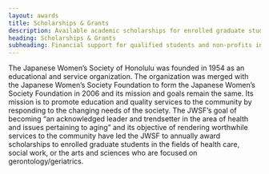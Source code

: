 ```yaml
---
layout: awards
title: Scholarships & Grants
description: Available academic scholarships for enrolled graduate students in the fields of health care, social work or the arts and sciences who are focused on gerontology/geriartrics and Grant for Non-Profits focued on Japanese-American Culture in Hawaii.
heading: Scholarships & Grants
subheading: Financial support for qualified students and non-profits in Hawaii
---
```


The Japanese Women’s Society of Honolulu was founded in 1954 as an educational and service organization. The organization was merged with the Japanese Women’s Society Foundation to form the Japanese Women’s Society Foundation in 2006 and its mission and goals remain the same. Its mission is to promote education and quality services to the community by responding to the changing needs of the society. The JWSF’s goal of becoming “an acknowledged leader and trendsetter in the area of health and issues pertaining to aging” and its objective of rendering worthwhile services to the community have led the JWSF to annually award scholarships to enrolled graduate students in the fields of health care, social work, or the arts and sciences who are focused on gerontology/geriatrics.